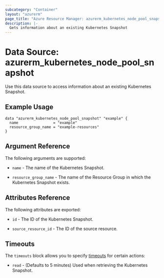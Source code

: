 ```yaml
---
subcategory: "Container"
layout: "azurerm"
page_title: "Azure Resource Manager: azurerm_kubernetes_node_pool_snapshot"
description: |-
  Gets information about an existing Kubernetes Snapshot
---
```


# Data Source: azurerm_kubernetes_node_pool_snapshot

Use this data source to access information about an existing Kubernetes Snapshot.

## Example Usage

```hcl
data "azurerm_kubernetes_node_pool_snapshot" "example" {
  name                = "example"
  resource_group_name = "example-resources"
}
```

## Argument Reference

The following arguments are supported:

* `name` - The name of the Kubernetes Snapshot.

* `resource_group_name` - The name of the Resource Group in which the Kubernetes Snapshot exists.

## Attributes Reference

The following attributes are exported:

* `id` - The ID of the Kubernetes Snapshot.

* `source_resource_id` - The ID of the source resource.

## Timeouts

The `timeouts` block allows you to specify [timeouts](https://www.terraform.io/language/resources/syntax#operation-timeouts) for certain actions:

* `read` - (Defaults to 5 minutes) Used when retrieving the Kubernetes Snapshot.

